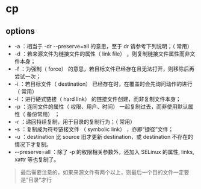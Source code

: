 # cp

## options
* -a ：相当于 -dr --preserve=all 的意思，至于 dr 请参考下列说明；（ 常用）
* -d ：若来源文件为链接文件的属性（ link file） ，则复制链接文件属性而非文件本身；
* -f ：为强制（ force） 的意思，若目标文件已经存在且无法打开，则移除后再尝试一次；
* -i ：若目标文件（ destination） 已经存在时，在覆盖时会先询问动作的进行（ 常用）
* -l ：进行硬式链接（ hard link） 的链接文件创建，而非复制文件本身；
* -p ：连同文件的属性（ 权限、用户、时间） 一起复制过去，而非使用默认属性（ 备份常用） ；
* -r ：递回持续复制，用于目录的复制行为；（ 常用）
* -s ：复制成为符号链接文件 （ symbolic link） ，亦即“捷径”文件；
* -u ：destination 比 source 旧才更新 destination，或 destination 不存在的情况下才复制。
* --preserve=all ：除了 -p 的权限相关参数外，还加入 SELinux 的属性, links, xattr 等也复制了。

> 最后需要注意的，如果来源文件有两个以上，则最后一个目的文件一定要是“目录”才行


